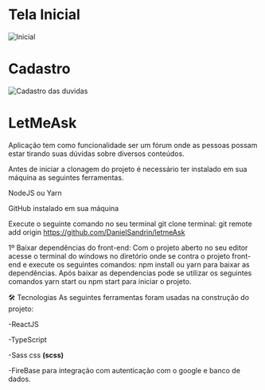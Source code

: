 # Tela Inicial
![Inicial](https://user-images.githubusercontent.com/40778725/169152460-23a027e3-c756-41f3-8721-b94d1a5dec80.png)

# Cadastro
![Cadastro das duvidas](https://user-images.githubusercontent.com/40778725/169152464-b797f7d8-26df-4832-ae98-71c71fd2fd47.png)

# LetMeAsk
Aplicação tem como funcionalidade ser um fórum onde as pessoas possam estar tirando suas dúvidas sobre diversos conteúdos.

Antes de iniciar a clonagem do projeto é necessário ter instalado em sua máquina as seguintes ferramentas.

NodeJS ou Yarn

GitHub instalado em sua máquina

Execute o seguinte comando no seu terminal git clone terminal: git remote add origin https://github.com/DanielSandrin/letmeAsk

1º Baixar dependências do front-end: Com o projeto aberto no seu editor acesse o terminal do windows no diretório onde se contra o projeto front-end e execute os seguintes comandos: npm install ou yarn para baixar as dependências. Após baixar as dependencias pode se utilizar os seguintes comandos yarn start ou npm start para iniciar o projeto.

🛠 Tecnologias
As seguintes ferramentas foram usadas na construção do projeto:

-ReactJS

-TypeScript

-Sass css **(scss)**

-FireBase para integração com autenticação com o google e banco de dados.
